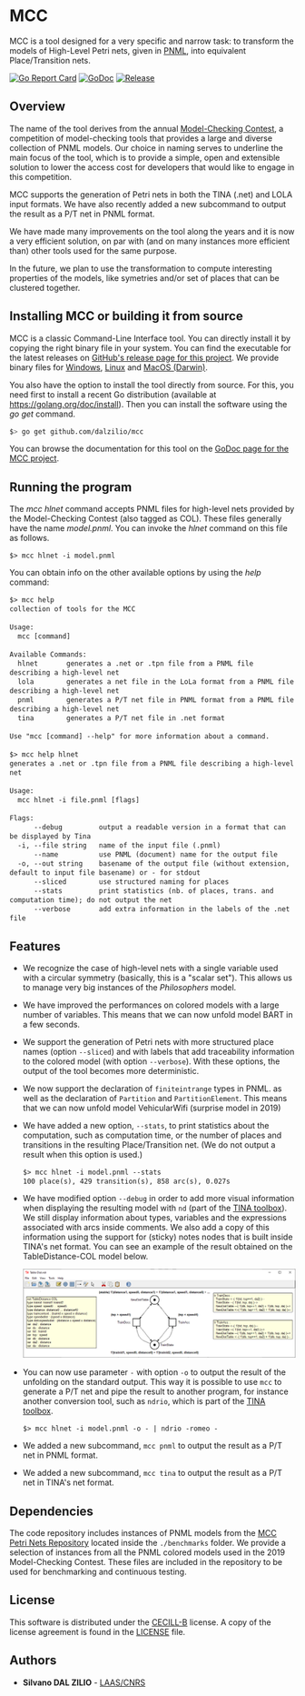 # MCC

MCC is a tool designed for a very specific and narrow task: to transform the
models of High-Level Petri nets, given in [PNML](http://www.pnml.org/), into
equivalent Place/Transition nets.

[![Go Report Card](https://goreportcard.com/badge/github.com/dalzilio/mcc)](https://goreportcard.com/report/github.com/dalzilio/mcc)
[![GoDoc](https://godoc.org/github.com/dalzilio/mcc?status.svg)](https://godoc.org/github.com/dalzilio/mcc)
[![Release](https://img.shields.io/github/v/release/dalzilio/mcc)](https://github.com/dalzilio/mcc/releases)

## Overview

The name of the tool derives from the annual [Model-Checking
Contest](https://mcc.lip6.fr/), a competition of model-checking tools that
provides a large and diverse collection of PNML models. Our choice in naming
serves to underline the main focus of the tool, which is to provide a simple,
open and extensible solution to lower the access cost for developers that would
like to engage in this competition.

MCC supports the generation of Petri nets in both the TINA (.net) and LOLA input
formats. We have also recently added a new subcommand to output the result as a
P/T net in PNML format.

We have made many improvements on the tool along the years and it is now a very
efficient solution, on par with (and on many instances more efficient than)
other tools used for the same purpose.

In the future, we plan to use the transformation to compute interesting
properties of the models, like symetries and/or set of places that can be
clustered together.

## Installing MCC or building it from source

MCC is a classic Command-Line Interface tool. You can directly install it by
copying the right binary file in your system. You can find the executable for
the latest releases on [GitHub's release page for this
project](https://github.com/dalzilio/mcc/releases). We provide binary files for
[Windows](https://github.com/dalzilio/mcc/releases/download/v1.0.0/mcc.exe),
[Linux](https://github.com/dalzilio/mcc/releases/download/v1.0.0/mcc-linux) and
[MacOS
(Darwin)](https://github.com/dalzilio/mcc/releases/download/v1.0.0/mcc-darwin).

You also have the option to install the tool directly from source. For this, you
need first to install a recent Go distribution (available at
<https://golang.org/doc/install>). Then you can install the software using the
*go get* command.

```bash
$> go get github.com/dalzilio/mcc
```

You can browse the documentation for this tool on the [GoDoc page for the MCC
project](https://godoc.org/github.com/dalzilio/mcc).

## Running the program

The *mcc hlnet* command accepts PNML files for high-level nets provided by the
Model-Checking Contest (also tagged as COL). These files generally have the name
*model.pnml*. You can invoke the *hlnet* command on this file as follows.

```text
$> mcc hlnet -i model.pnml
```

You can obtain info on the other available options by using the *help* command:

```text
$> mcc help
collection of tools for the MCC

Usage:
  mcc [command]

Available Commands:
  hlnet       generates a .net or .tpn file from a PNML file describing a high-level net
  lola        generates a net file in the LoLa format from a PNML file describing a high-level net
  pnml        generates a P/T net file in PNML format from a PNML file describing a high-level net
  tina        generates a P/T net file in .net format

Use "mcc [command] --help" for more information about a command.

$> mcc help hlnet
generates a .net or .tpn file from a PNML file describing a high-level net

Usage:
  mcc hlnet -i file.pnml [flags]

Flags:
      --debug         output a readable version in a format that can be displayed by Tina
  -i, --file string   name of the input file (.pnml)
      --name          use PNML (document) name for the output file
  -o, --out string    basename of the output file (without extension, default to input file basename) or - for stdout
      --sliced        use structured naming for places
      --stats         print statistics (nb. of places, trans. and computation time); do not output the net
      --verbose       add extra information in the labels of the .net file
```

## Features

* We recognize the case of high-level nets with a single variable used with a
  circular symmetry (basically, this is a "scalar set"). This allows us to
  manage very big instances of the *Philosophers* model.

* We have improved the performances on colored models with a large number of
  variables. This means that we can now unfold model BART in a few seconds.

* We support the generation of Petri nets with more structured place names
  (option ```--sliced```) and with labels that add traceability information to
  the colored model (with option ```--verbose```). With these options, the output
  of the tool becomes more deterministic.

* We now support the declaration of ```finiteintrange``` types in PNML. as well
  as the declaration of ```Partition``` and ```PartitionElement```. This means
  that we can now unfold model VehicularWifi (surprise model in 2019)

* We have added a new option, ```--stats```, to print statistics about the
  computation, such as computation time, or the number of places and transitions
  in the resulting Place/Transition net. (We do not output a result when this
  option is used.)

  ```text
  $> mcc hlnet -i model.pnml --stats
  100 place(s), 429 transition(s), 858 arc(s), 0.027s
  ```
  
* We have modified option ```--debug``` in order to add more visual information
  when displaying the resulting model with ```nd``` (part of the [TINA
  toolbox](http://projects.laas.fr/tina/home.php)). We still display information
  about types, variables and the expressions associated with arcs inside
  comments. We also add a copy of this information using the support for
  (sticky) notes nodes that is built inside TINA's net format. You can see an
  example of the result obtained on the TableDistance-COL model below.
  
  ![TableDistance-COL model in nd](./docs/nd.png)

* You can now use parameter ```-``` with option ```-o``` to output the result of
  the unfolding on the standard output. This way it is possible to use ```mcc```
  to generate a P/T net and pipe the result to another program, for instance another
  conversion tool, such as ```ndrio```, which is part of the [TINA
  toolbox](http://projects.laas.fr/tina/home.php).

  ```text
  $> mcc hlnet -i model.pnml -o - | ndrio -romeo -
  ```

* We added a new subcommand, ```mcc pnml``` to output the result as a P/T net in
  PNML format.

* We added a new subcommand, ```mcc tina``` to output the result as a P/T net in
  TINA's net format.

## Dependencies

The code repository includes instances of PNML models from the [MCC Petri Nets
Repository](https://pnrepository.lip6.fr/) located inside the ```./benchmarks```
folder. We provide a selection of instances from all the PNML colored models
used in the 2019 Model-Checking Contest. These files are included in the
repository to be used for benchmarking and continuous testing.

## License

This software is distributed under the [CECILL-B](http://www.cecill.info)
license. A copy of the license agreement is found in the [LICENSE](./LICENSE)
file.

## Authors

* **Silvano DAL ZILIO** -  [LAAS/CNRS](https://www.laas.fr/)
